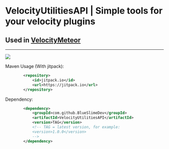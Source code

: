 # VelocityUtilitiesAPI | Simple tools for your velocity plugins
## Used in [VelocityMeteor](https://github.com/MrUniverse44/VelocityMeteor)

---

[![](https://jitpack.io/v/MrUniverse44/VelocityUtilitiesAPI.svg)](https://jitpack.io/#MrUniverse44/VelocityUtilitiesAPI)

Maven Usage (With jitpack):
```XML
        <repository>
            <id>jitpack.io</id>
            <url>https://jitpack.io</url>
        </repository>
```

Dependency:
```XML
        <dependency>
            <groupId>com.github.BlueSlimeDev</groupId>
            <artifactId>VelocityUtilitiesAPI</artifactId>
            <version>TAG</version>
            <!-- TAG = latest version, for example:
            <version>1.0.0</version>
            -->
        </dependency>
```